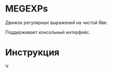 # MEGEXPs
Движок регулярных выражений на чистой Яве.

Поддерживает консольный
интерфейс.

# Инструкция
Ч
